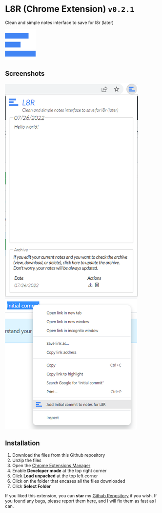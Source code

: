 # L8R (Chrome Extension) `v0.2.1`

Clean and simple notes interface to save for l8r (later)

<img src="https://raw.githubusercontent.com/JavRedstone/L8R/main/src/assets/icons/l8r_icon.svg"  alt="Logo" width="100" height="100">

## Screenshots

<img src="https://github.com/JavRedstone/L8R/blob/main/src/assets/screenshots/l8r-screenshot-1.png" alt="Screenshot_1">

<img src="https://github.com/JavRedstone/L8R/blob/main/src/assets/screenshots/l8r-screenshot-2.png" alt="Screenshot_2">

## Installation

1. Download the files from this Github repository
2. Unzip the files
3. Open the [Chrome Extensions Manager](https://chrome://extensions)
4. Enable **Developer mode** at the top right corner
5. Click **Load unpacked** at the top left corner
6. Click on the folder that encases all the files downloaded
7. Click **Select Folder**

If you liked this extension, you can **star** my [Github Repository](https://github.com/JavRedstone/L8R) if you wish. If you found any bugs, please report them [here](https://github.com/JavRedstone/L8R/issues), and I will fix them as fast as I can.
